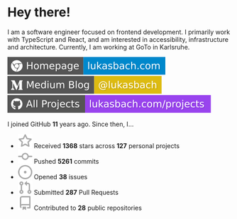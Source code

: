 # Hey there!

I am a software engineer focused on frontend development. I primarily work with TypeScript and React, and am interested in accessibility, infrastructure and architecture. Currently, I am working at GoTo in Karlsruhe.

[![Homepage](./icons/homepage.svg)](https://lukasbach.com)
[![Medium Blog](./icons/medium.svg)](https://medium.com/@lukasbach)
[![My Projects](./icons/projects.svg)](https://lukasbach.com/projects)

I joined GitHub **11** years ago. Since then, I...

- ![](./icons/star.svg) Received **1368** stars across **127** personal projects
- ![](./icons/commit.svg) Pushed **5261** commits
- ![](./icons/issues.svg) Opened **38** issues
- ![](./icons/pr.svg) Submitted **287** Pull Requests
- ![](./icons/repo.svg) Contributed to **28** public repositories
